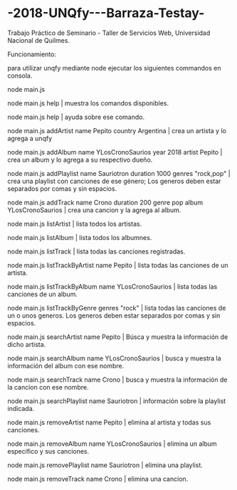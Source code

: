 ﻿# -2018-UNQfy---Barraza-Testay-
Trabajo Práctico de Seminario - Taller de Servicios Web, Universidad Nacional de Quilmes.


Funcionamiento:

para utilizar unqfy mediante node ejecutar los siguientes commandos en consola.

node main.js <comando> <parametros con argumentos>

node main.js help 
| muestra los comandos disponibles.

node main.js help <comando>
| ayuda sobre ese comando.

node main.js addArtist name Pepito country Argentina
| crea un artista y lo agrega a unqfy

node main.js addAlbum name YLosCronoSaurios year 2018 artist Pepito
| crea un album y lo agrega a su respectivo dueño.

node main.js addPlaylist name Sauriotron duration 1000 genres "rock,pop"
| crea una playlist con canciones de ese género; Los generos deben estar separados por comas y sin espacios.

node main.js addTrack name Crono duration 200 genre pop album YLosCronoSaurios
| crea una cancion y la agrega al album.

node main.js listArtist 
| lista todos los artistas.

node main.js listAlbum 
| lista todos los albumnes. 

node main.js listTrack 
| lista todas las canciones registradas.

node main.js listTrackByArtist  name Pepito
| lista todas las canciones de un artista.

node main.js listTrackByAlbum  name YLosCronoSaurios
| lista todas las canciones de un album.

node main.js listTrackByGenre genres "rock"
| lista todas las canciones de un o unos generos. Los generos deben estar separados por comas y sin espacios.

node main.js searchArtist name Pepito
| Búsca y muestra la información de dicho artista.

node main.js searchAlbum name YLosCronoSaurios
| busca y muestra la información del album con ese nombre.

node main.js searchTrack name Crono
| busca y muestra la información de la cancion con ese nombre.

node main.js searchPlaylist name Sauriotron
| información sobre la playlist indicada.

node main.js removeArtist name Pepito
| elimina al artista y todas sus canciones.

node main.js removeAlbum name YLosCronoSaurios
| elimina un album especifico y sus canciones.

node main.js removePlaylist name Sauriotron
| elimina una playlist.

node main.js removeTrack name Crono
| elimina una cancion.